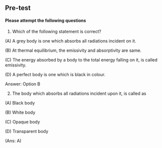 ## <b> Pre-test</b>
#### Please attempt the following questions

1. Which of the following statement is correct?

(A) A grey body is one which absorbs all radiations incident on it.

(B) At thermal equilibrium, the emissivity and absorptivity are same.

(C) The energy absorbed by a body to the total energy falling on it, is called emissivity.

(D) A perfect body is one which is black in colour.

Answer: Option B

2. The body which absorbs all radiations incident upon it, is called as

(A) Black body

(B) White body

(C) Opaque body

(D) Transparent body

(Ans: A)
